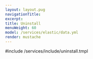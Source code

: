 ```yaml
---
layout: layout.pug
navigationTitle:
excerpt:
title: Uninstall
menuWeight: 60
model: /services/elastic/data.yml
render: mustache
---
```


#include /services/include/uninstall.tmpl
